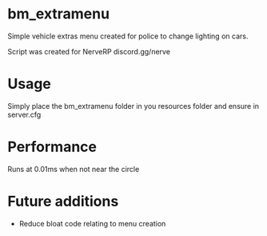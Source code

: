 # bm_extramenu
Simple vehicle extras menu created for police to change lighting on cars.

Script was created for NerveRP
discord.gg/nerve

# Usage
Simply place the bm_extramenu folder in you resources folder and ensure in server.cfg

# Performance
Runs at 0.01ms when not near the circle

# Future additions
- Reduce bloat code relating to menu creation 



